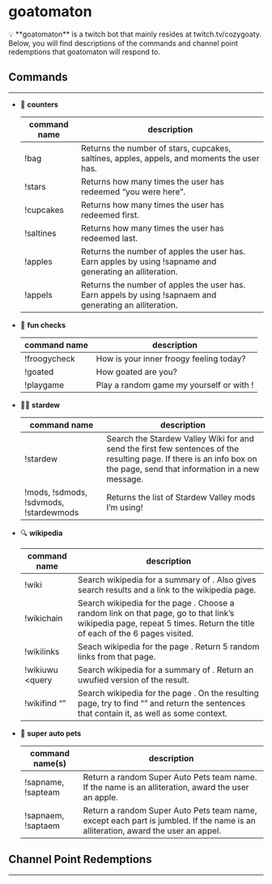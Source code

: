 # goatomaton

<aside>
💡 **goatomaton**  is a twitch bot that mainly resides at twitch.tv/cozygoaty. Below, you will find descriptions of the commands and channel point redemptions that goatomaton will respond to.

</aside>

## **Commands**

---

- 🔢 **counters**
    
    
    | command name | description |
    | --- | --- |
    | !bag | Returns the number of stars, cupcakes, saltines, apples, appels, and moments the user has. |
    | !stars | Returns how many times the user has redeemed “you were here”.  |
    | !cupcakes | Returns how many times the user has redeemed first. |
    | !saltines | Returns how many times the user has redeemed last. |
    | !apples | Returns the number of apples the user has. Earn apples by using !sapname and generating an alliteration. |
    | !appels | Returns the number of apples the user has. Earn appels by using !sapnaem and generating an alliteration. |
- 🔢 **fun checks**
    
    
    | command name | description |
    | --- | --- |
    | !froogycheck | How is your inner froogy feeling today? |
    | !goated | How goated are you? |
    | !playgame <optional> | Play a random game my yourself or with <optional>! |
- 👩‍🌾 **stardew**
    
    
    | command name | description |
    | --- | --- |
    | !stardew | Search the Stardew Valley Wiki for <query> and send the first few sentences of the resulting page. If there is an info box on the page, send that information in a new message. |
    | !mods, !sdmods, !sdvmods, !stardewmods | Returns the list of Stardew Valley mods I’m using! |
- 🔍 **wikipedia**
    
    
    | command name | description |
    | --- | --- |
    | !wiki <query> | Search wikipedia for a summary of <query>. Also gives search results and a link to the wikipedia page. |
    | !wikichain <query> | Search wikipedia for the page <query>. Choose a random link on that page, go to that link’s wikipedia page, repeat 5 times. Return the title of each of the 6 pages visited. |
    | !wikilinks <query> | Seach wikipedia for the page <query>. Return 5 random links from that page. |
    | !wikiuwu <query | Search wikipedia for a summary of <query>. Return an uwufied version of the result. |
    | !wikifind <query> “<searchQuery>” | Search wikipedia for the page <query>. On the resulting page, try to find “<searchQuery>” and return the sentences that contain it, as well as some context. |
- 🐢 **super auto pets**
    
    
    | command name(s) | description |
    | --- | --- |
    | !sapname, !sapteam | Return a random Super Auto Pets team name. If the name is an alliteration, award the user an apple. |
    | !sapnaem, !saptaem | Return a random Super Auto Pets team name, except each part is jumbled. If the name is an alliteration, award the user an appel. |

## **Channel Point Redemptions**

---
